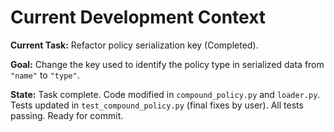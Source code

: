 # Current Development Context

**Current Task:** Refactor policy serialization key (Completed).

**Goal:** Change the key used to identify the policy type in serialized data from `"name"` to `"type"`.

**State:** Task complete. Code modified in `compound_policy.py` and `loader.py`. Tests updated in `test_compound_policy.py` (final fixes by user). All tests passing. Ready for commit.
